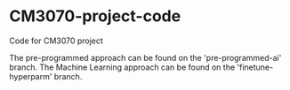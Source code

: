 # CM3070-project-code
Code for CM3070 project

The pre-programmed approach can be found on the 'pre-programmed-ai' branch.
The Machine Learning approach can be found on the 'finetune-hyperparm' branch.
